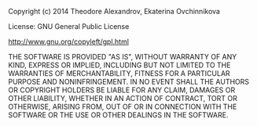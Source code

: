Copyright (c) 2014 Theodore Alexandrov, Ekaterina Ovchinnikova

License: GNU General Public License

http://www.gnu.org/copyleft/gpl.html

THE SOFTWARE IS PROVIDED "AS IS", WITHOUT WARRANTY OF ANY KIND,
EXPRESS OR IMPLIED, INCLUDING BUT NOT LIMITED TO THE WARRANTIES OF
MERCHANTABILITY, FITNESS FOR A PARTICULAR PURPOSE AND
NONINFRINGEMENT. IN NO EVENT SHALL THE AUTHORS OR COPYRIGHT HOLDERS BE
LIABLE FOR ANY CLAIM, DAMAGES OR OTHER LIABILITY, WHETHER IN AN ACTION
OF CONTRACT, TORT OR OTHERWISE, ARISING FROM, OUT OF OR IN CONNECTION
WITH THE SOFTWARE OR THE USE OR OTHER DEALINGS IN THE SOFTWARE.
